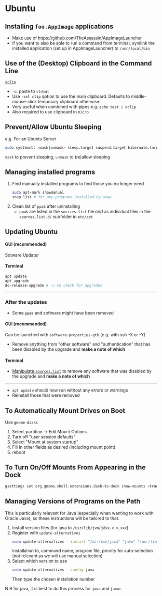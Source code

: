 # Ubuntu

## Installing `foo.AppImage` applications
* Make use of https://github.com/TheAssassin/AppImageLauncher
* If you want to also be able to run a command from terminal, symlink the installed application (set up in AppImageLauncher) to `/usr/local/bin`

## Use of the (Desktop) Clipboard in the Command Line
[`xclip`](https://github.com/astrand/xclip)
* `-o`: paste to `stdout`
* Use `-sel clip` option to use the main clipboard. Defaults to middle-mouse-click temporary clipboard otherwise.
* Very useful when combined with pipes e.g. `echo test | xclip`
* Also required to use clipboard in `micro`

## Prevent/Allow Ubuntu Sleeping
e.g. For an Ubuntu Server
```bash
sudo systemctl <mask|unmask> sleep.target suspend.target hibernate.target hybrid-sleep.target
```
`mask` to prevent sleeping, `unmask` to (re)allow sleeping

## Managing installed programs
1. Find manually installed programs to find those you no longer need
    ```bash
    sudo apt-mark showmanual
    snap list # for any programs installed by snap
    ```
2. Clean list of `ppa`s after uninstalling
    * `ppa`s are listed in the `sources.list` file *and* as individual files in the `sources.list.d/` subfolder in `etc/apt`

## Updating Ubuntu
#### GUI (recommended)
Sotware Updater

#### Terminal
```bash
apt update
apt upgrade
do-release-upgrade # -c to check for upgrades
```

---

### After the updates
* Some `ppa`s and software might have been removed
#### GUI (recommended)
Can be launched with `software-properties-gtk` (e.g. with ssh -X or -Y)
* Remove anything from "other software" and "authentication" that has been disabled by the upgrade and **make a note of which**

#### Terminal
* [Manipulate `sources.list`](#managing-installed-programs) to remove any software that was disabled by the upgrade and **make a note of which**

---

* `apt update` should now run without any errors or warnings
* Reinstall those that were removed

## To Automatically Mount Drives on Boot
Use `gnome-disks`
1. Select partition -> Edit Mount Options
2. Turn off "user session defaults"
3. Select "Mount at system startup"
4. Fill in other fields as desired (including mount point)
5. reboot

## To Turn On/Off Mounts From Appearing in the Dock
```bash
gsettings set org.gnome.shell.extensions.dash-to-dock show-mounts <true|false>
```

## Managing Versions of Programs on the Path
This is particularly relevant for Java (especially when wanting to work with Oracle Java), so these instructions will be tailored to that.

1. Install version files (for java to `/usr/lib/jvm/jdkx.x.x_xxx`)
2. Register with `update-alternatives`
    ```bash
    sudo update-alternatives --install "/usr/bin/java" "java" "/usr/lib/jvm/jdkx.x.x_xxx/bin/java" 1
    ```
    Installation to, command name, program file, priority for auto-selection (not relevant as we will use manual selection)
3. Select which version to use
    ```bash
    sudo update-alternatives --config java
    ```
    Then type the chosen installation number

N.B for java, it is best to do this process for `java` and `javac`
